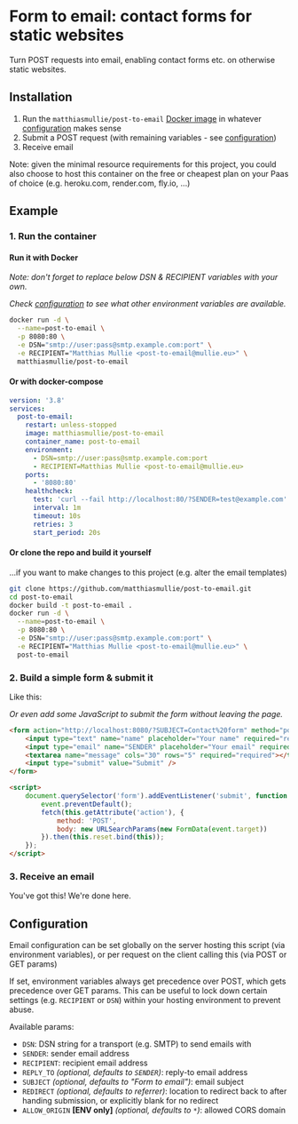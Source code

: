 # Form to email: contact forms for static websites

Turn POST requests into email, enabling contact forms etc. on otherwise static websites.


## Installation

1. Run the `matthiasmullie/post-to-email` [Docker image](https://hub.docker.com/r/matthiasmullie/post-to-email) in whatever [configuration](#configuration) makes sense
2. Submit a POST request (with remaining variables - see [configuration](#configuration))
3. Receive email

Note: given the minimal resource requirements for this project, you could also choose to host this container on the free or cheapest plan on your Paas of choice (e.g. heroku.com, render.com, fly.io, ...)


## Example

### 1. Run the container

#### Run it with Docker

*Note: don't forget to replace below DSN & RECIPIENT variables with your own.*

*Check [configuration](#configuration) to see what other environment variables are available.*

```sh
docker run -d \
  --name=post-to-email \
  -p 8080:80 \
  -e DSN="smtp://user:pass@smtp.example.com:port" \
  -e RECIPIENT="Matthias Mullie <post-to-email@mullie.eu>" \
  matthiasmullie/post-to-email
```

#### Or with docker-compose

```yaml
version: '3.8'
services:
  post-to-email:
    restart: unless-stopped
    image: matthiasmullie/post-to-email
    container_name: post-to-email
    environment:
      - DSN=smtp://user:pass@smtp.example.com:port
      - RECIPIENT=Matthias Mullie <post-to-email@mullie.eu>
    ports:
      - '8080:80'
    healthcheck:
      test: 'curl --fail http://localhost:80/?SENDER=test@example.com'
      interval: 1m
      timeout: 10s
      retries: 3
      start_period: 20s
```

#### Or clone the repo and build it yourself

...if you want to make changes to this project (e.g. alter the email templates)

```sh
git clone https://github.com/matthiasmullie/post-to-email.git
cd post-to-email
docker build -t post-to-email .
docker run -d \
  --name=post-to-email \
  -p 8080:80 \
  -e DSN="smtp://user:pass@smtp.example.com:port" \
  -e RECIPIENT="Matthias Mullie <post-to-email@mullie.eu>" \
  post-to-email
```

### 2. Build a simple form & submit it

Like this:

*Or even add some JavaScript to submit the form without leaving the page.*

```html
<form action="http://localhost:8080/?SUBJECT=Contact%20form" method="post">
    <input type="text" name="name" placeholder="Your name" required="required" />
    <input type="email" name="SENDER" placeholder="Your email" required="required" />
    <textarea name="message" cols="30" rows="5" required="required"></textarea>
    <input type="submit" value="Submit" />
</form>

<script>
    document.querySelector('form').addEventListener('submit', function (event) {
        event.preventDefault();
        fetch(this.getAttribute('action'), {
            method: 'POST',
            body: new URLSearchParams(new FormData(event.target))
        }).then(this.reset.bind(this));
    });
</script>
```

### 3. Receive an email

You've got this! We're done here.


## Configuration

Email configuration can be set globally on the server hosting this script (via environment variables), or per request on the client calling this (via POST or GET params)

If set, environment variables always get precedence over POST, which gets precedence over GET params.
This can be useful to lock down certain settings (e.g. `RECIPIENT` or `DSN`) within your hosting environment to prevent abuse.

Available params:

* `DSN`: DSN string for a transport (e.g. SMTP) to send emails with
* `SENDER`: sender email address
* `RECIPIENT`: recipient email address
* `REPLY_TO` *(optional, defaults to `SENDER`)*: reply-to email address
* `SUBJECT` *(optional, defaults to "Form to email")*: email subject
* `REDIRECT` *(optional, defaults to referrer)*: location to redirect back to after handing submission, or explicitly blank for no redirect
* `ALLOW_ORIGIN` **[ENV only]** *(optional, defaults to `*`)*: allowed CORS domain
